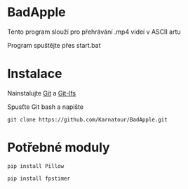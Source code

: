 # BadApple
Tento program slouží pro přehrávání .mp4 videí v ASCII artu

Program spuštějte přes start.bat

# Instalace

Nainstalujte [Git](https://git-scm.com/downloads) a [Git-lfs](https://git-lfs.github.com/)

Spusťte Git bash a napište

```
git clone https://github.com/Karnatour/BadApple.git
```
  

# Potřebné moduly

```
pip install Pillow
```
```
pip install fpstimer
```

